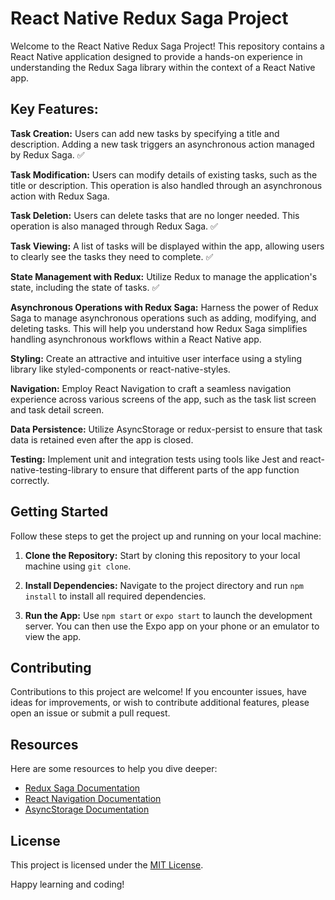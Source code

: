# React Native Redux Saga Project

Welcome to the React Native Redux Saga Project! This repository contains a React Native application designed to provide a hands-on experience in understanding the Redux Saga library within the context of a React Native app.

## Key Features:

**Task Creation:** Users can add new tasks by specifying a title and description. Adding a new task triggers an asynchronous action managed by Redux Saga. :white_check_mark:

**Task Modification:** Users can modify details of existing tasks, such as the title or description. This operation is also handled through an asynchronous action with Redux Saga.

**Task Deletion:** Users can delete tasks that are no longer needed. This operation is also managed through Redux Saga. :white_check_mark:

**Task Viewing:** A list of tasks will be displayed within the app, allowing users to clearly see the tasks they need to complete. :white_check_mark:

**State Management with Redux:** Utilize Redux to manage the application's state, including the state of tasks. :white_check_mark:

**Asynchronous Operations with Redux Saga:** Harness the power of Redux Saga to manage asynchronous operations such as adding, modifying, and deleting tasks. This will help you understand how Redux Saga simplifies handling asynchronous workflows within a React Native app.

**Styling:** Create an attractive and intuitive user interface using a styling library like styled-components or react-native-styles.

**Navigation:** Employ React Navigation to craft a seamless navigation experience across various screens of the app, such as the task list screen and task detail screen.

**Data Persistence:** Utilize AsyncStorage or redux-persist to ensure that task data is retained even after the app is closed.

**Testing:** Implement unit and integration tests using tools like Jest and react-native-testing-library to ensure that different parts of the app function correctly.

## Getting Started

Follow these steps to get the project up and running on your local machine:

1. **Clone the Repository:** Start by cloning this repository to your local machine using `git clone`.

2. **Install Dependencies:** Navigate to the project directory and run `npm install` to install all required dependencies.

3. **Run the App:** Use `npm start` or `expo start` to launch the development server. You can then use the Expo app on your phone or an emulator to view the app.

## Contributing

Contributions to this project are welcome! If you encounter issues, have ideas for improvements, or wish to contribute additional features, please open an issue or submit a pull request.

## Resources

Here are some resources to help you dive deeper:

- [Redux Saga Documentation](https://redux-saga.js.org/)
- [React Navigation Documentation](https://reactnavigation.org/docs/getting-started)
- [AsyncStorage Documentation](https://react-native-async-storage.github.io/async-storage/docs/usage)

## License

This project is licensed under the [MIT License](LICENSE).

Happy learning and coding!
